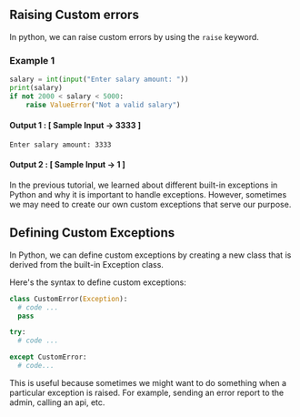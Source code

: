 ## Raising Custom errors 
In python, we can raise custom errors by using the `raise`  keyword. 

### Example 1
```python
salary = int(input("Enter salary amount: "))
print(salary)
if not 2000 < salary < 5000:
    raise ValueError("Not a valid salary")
```

#### Output 1 : [ Sample Input -> 3333 ]
```
Enter salary amount: 3333
```
#### Output 2 : [ Sample Input -> 1 ]



In the previous tutorial, we learned about different built-in exceptions in Python and why it is important to handle exceptions. However, sometimes we may need to create our own custom exceptions that serve our purpose.

## Defining Custom Exceptions
In Python, we can define custom exceptions by creating a new class that is derived from the built-in Exception class.

Here's the syntax to define custom exceptions:
```python
class CustomError(Exception):
  # code ...
  pass

try:
  # code ...

except CustomError:
  # code...
```

This is useful because sometimes we might want to do something when a particular exception is raised. For example, sending an error report to the admin, calling an api, etc.

